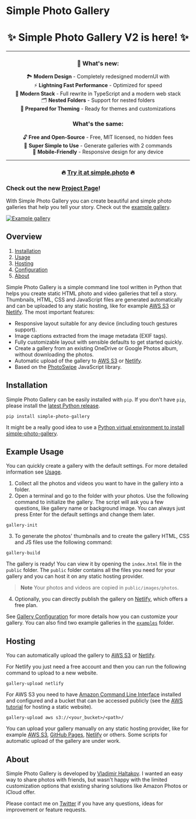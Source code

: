 # Simple Photo Gallery

<div align="center">

# ✨ Simple Photo Gallery V2 is here! ✨

---

### 🌟 **What's new:**

🏞️ **Modern Design** - Completely redesigned modernUI with  
⚡ **Lightning Fast Performance** - Optimized for speed  
🚀 **Modern Stack** - Full rewrite in TypeScript and a modern web stack  
🗂️ **Nested Folders** - Support for nested folders  
🎨 **Prepared for Theming** - Ready for themes and customizations

### **What's the same:**

🔓 **Free and Open-Source** - Free, MIT licensed, no hidden fees  
🎯 **Super Simple to Use** - Generate galleries with 2 commands  
📱 **Mobile-Friendly** - Responsive design for any device

---

### 🔥 **[Try it at simple.photo](https://simple.photo)** 🔥

</div>

### Check out the new [Project Page](https://simple.photo)!

With Simple Photo Gallery you can create beautiful and simple photo galleries that help you tell your story. Check out the [example gallery](https://old.haltakov.net/simple-photo-gallery/gallery_usa_multi/).

[![Example gallery](https://github.com/haltakov/simple-photo-gallery/blob/master/examples/gallery_usa_multi/screenshot_gallery_usa_multi.jpg?raw=true)](https://old.haltakov.net/simple-photo-gallery/gallery_usa_multi/)

## Overview

1. [Installation](#installation)
2. [Usage](#usage)
3. [Hosting](#hosting)
4. [Configuration](#configuration)
5. [About](#about)

Simple Photo Gallery is a simple command line tool written in Python that helps you create static HTML photo and video galleries that tell a story. Thumbnails, HTML, CSS and JavaScript files are generated automatically and can be uploaded to any static hosting, like for example [AWS S3](https://aws.amazon.com/s3/) or [Netlify](https://www.netlify.com/). The most important features:

- Responsive layout suitable for any device (including touch gestures support).
- Image captions extracted from the image metadata (EXIF tags).
- Fully customizable layout with sensible defaults to get started quickly.
- Create a gallery from an existing OneDrive or Google Photos album, without downloading the photos.
- Automatic upload of the gallery to [AWS S3](https://aws.amazon.com/s3/) or [Netlify](https://www.netlify.com/).
- Based on the [PhotoSwipe](https://photoswipe.com/) JavaScript library.

## Installation

Simple Photo Gallery can be easily installed with `pip`. If you don't have `pip`, please install the [latest Python release](https://www.python.org/downloads/).

```
pip install simple-photo-gallery
```

It might be a really good idea to use a [Python virtual environment to install
simple-photo-gallery](doc/InstallWithVenv.md).

## Example Usage

You can quickly create a gallery with the default settings. For more detailed information see [Usage](https://github.com/haltakov/simple-photo-gallery/blob/master/doc/Usage.md).

1. Collect all the photos and videos you want to have in the gallery into a folder.
2. Open a terminal and go to the folder with your photos. Use the following command to initialize the gallery. The script will ask you a few questions, like gallery name or background image. You can always just press Enter for the default settings and change them later.

```
gallery-init
```

3. To generate the photos' thumbnails and to create the gallery HTML, CSS and JS files use the following command:

```
gallery-build
```

The gallery is ready! You can view it by opening the `index.html` file in the `public` folder. The `public` folder contains all the files you need for your gallery and you can host it on any static hosting provider.

> **Note**
> Your photos and videos are copied in `public/images/photos`.

4. Optionally, you can directly publish the gallery on [Netlify](https://www.netlify.com/), which offers a free plan.

See [Gallery Configuration](https://github.com/haltakov/simple-photo-gallery/blob/master/doc/GalleryConfiguration.md) for more details how you can customize your gallery. You can also find two example galleries in the [`examples`](https://github.com/haltakov/simple-photo-gallery/tree/master/examples) folder.

## Hosting

You can automatically upload the gallery to [AWS S3](https://aws.amazon.com/s3/) or [Netlify](https://www.netlify.com/).

For Netlify you just need a free account and then you can run the following command to upload to a new website.

```
gallery-upload netlify
```

For AWS S3 you need to have [Amazon Command Line Interface](https://aws.amazon.com/cli/) installed and configured and a bucket that can be accessed publicly (see the [AWS tutorial](https://aws.amazon.com/getting-started/projects/host-static-website/) for hosting a static website).

```
gallery-upload aws s3://<your_bucket>/<path>/
```

You can upload your gallery manually on any static hosting provider, like for example [AWS S3](https://aws.amazon.com/s3/), [GitHub Pages](https://pages.github.com/), [Netlify](https://www.netlify.com/) or others. Some scripts for automatic upload of the gallery are under work.

## About

Simple Photo Gallery is developed by [Vladimir Haltakov](https://haltakov.net). I wanted an easy way to share photos with friends, but wasn't happy with the limited customization options that existing sharing solutions like Amazon Photos or iCloud offer.

Please contact me on [Twitter](https://twitter.com/haltakov) if you have any questions, ideas for improvement or feature requests.
